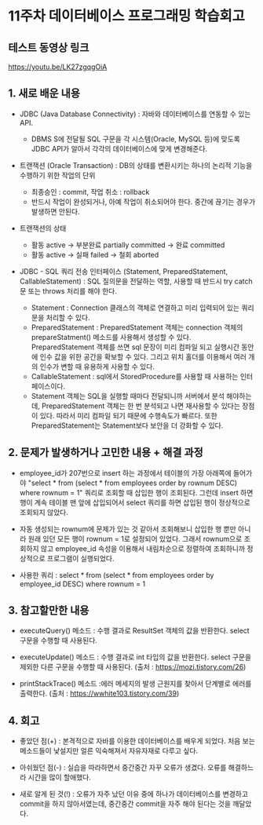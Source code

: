 # 11주차 데이터베이스 프로그래밍 학습회고


## 테스트 동영상 링크
https://youtu.be/LK27zgqgOiA


## 1. 새로 배운 내용
  * JDBC (Java Database Connectivity) : 자바와 데이터베이스를 연동할 수 있는 API.
    - DBMS S에 전달될 SQL 구문을 각 시스템(Oracle, MySQL 등)에 맞도록 JDBC API가 알아서 각각의 데이터베이스에 맞게 변경해준다.

  * 트랜잭션 (Oracle Transaction) : DB의 상태를 변환시키는 하나의 논리적 기능을 수행하기 위한 작업의 단위
    - 최종승인 : commit, 작업 취소 : rollback
    - 반드시 작업이 완성되거나, 아예 작업이 취소되어야 한다. 중간에 끊기는 경우가 발생하면 안된다.

  * 트랜잭션의 상태
    - 활동 active -> 부분완료 partially committed -> 완료 committed
    - 활동 active -> 실패 failed -> 철회 aborted

  * JDBC - SQL 쿼리 전송 인터페이스 (Statement, PreparedStatement, CallableStatement) : SQL 질의문을 전달하는 역할, 사용할 때 반드시 try catch 문 또는 throws 처리를 해야 한다.
    - Statement : Connection 클래스의 객체로 연결하고 미리 입력되어 있는 쿼리문을 처리할 수 있다.
    - PreparedStatement :  PreparedStatement 객체는 connection 객체의 prepareStatment() 메소드를 사용해서 생성할 수 있다. PreparedStatement 객체를 쓰면 sql 문장이 미리 컴파일 되고 실행시간 동안에 인수 값을 위한 공간을 확보할 수 있다. 그리고 위치 홀더를 이용해서 여러 개의 인수가 변할 때 유용하게 사용할 수 있다.
    - CallableStatement : sql에서 StoredProcedure를 사용할 때 사용하는 인터페이스이다.
    - Statement 객체는 SQL을 실행할 때마다 전달되니까 서버에서 분석 해야하는데, PreparedStatement 객체는 한 번 분석되고 나면 재사용할 수 있다는 장점이 있다. 따라서 미리 컴파일 되기 때문에 수행속도가 빠르다. 또한 PreparedStatement는 Statement보다 보안을 더 강화할 수 있다.


## 2. 문제가 발생하거나 고민한 내용 + 해결 과정
  * employee_id가 207번으로 insert 하는 과정에서 테이블의 가장 아래쪽에 들어가야 "select * from (select * from employees order by rownum DESC) where rownum = 1" 쿼리로 조회할 때 삽입한 행이 조회된다. 그런데 insert 하면 행이 계속 테이블 맨 앞에 삽입되어서 select 쿼리를 하면 삽입된 행이 정상적으로 조회되지 않았다.

  * 자동 생성되는 rownum에 문제가 있는 것 같아서 조회해보니 삽입한 행 뿐만 아니라 원래 있던 모든 행이 rownum = 1로 설정되어 있었다. 그래서 rownum으로 조회하지 않고 employee_id 속성을 이용해서 내림차순으로 정렬하여 조회하니까 정상적으로 프로그램이 실행되었다.

  * 사용한 쿼리 : select * from (select * from employees order by employee_id DESC) where rownum = 1


## 3. 참고할만한 내용
  * executeQuery() 메소드 : 수행 결과로 ResultSet 객체의 값을 반환한다. select 구문을 수행할 때 사용된다.

  * executeUpdate() 메소드 : 수행 결과로 int 타입의 값을 반환한다. select 구문을 제외한 다른 구문을 수행할 때 사용된다.
  (출처 : https://mozi.tistory.com/26)

  * printStackTrace() 메소드 :에러 메세지의 발생 근원지를 찾아서 단계별로 에러를 출력한다.
  (출처 : https://wwhite103.tistory.com/39)


## 4. 회고
  * 좋았던 점(+) : 본격적으로 자바를 이용한 데이터베이스를 배우게 되었다. 처음 보는 메소드들이 낯설지만 얼른 익숙해져서 자유자재로 다루고 싶다.

  * 아쉬웠던 점(-) : 실습을 따라하면서 중간중간 자꾸 오류가 생겼다. 오류를 해결하느라 시간을 많이 할애했다.

  * 새로 알게 된 것(!) : 오류가 자주 났던 이유 중에 하나가 데이터베이스를 변경하고 commit을 하지 않아서였는데, 중간중간 commit을 자주 해야 된다는 것을 깨달았다.
